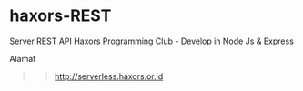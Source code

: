 # haxors-REST
Server REST API Haxors Programming Club - Develop in Node Js &amp; Express

Alamat 
>> http://serverless.haxors.or.id
